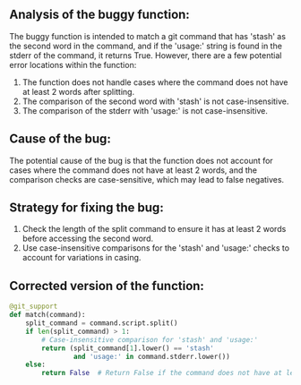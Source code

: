 ## Analysis of the buggy function:

The buggy function is intended to match a git command that has 'stash' as the second word in the command, and if the 'usage:' string is found in the stderr of the command, it returns True. However, there are a few potential error locations within the function:
1. The function does not handle cases where the command does not have at least 2 words after splitting.
2. The comparison of the second word with 'stash' is not case-insensitive.
3. The comparison of the stderr with 'usage:' is not case-insensitive.

## Cause of the bug:
The potential cause of the bug is that the function does not account for cases where the command does not have at least 2 words, and the comparison checks are case-sensitive, which may lead to false negatives.

## Strategy for fixing the bug:
1. Check the length of the split command to ensure it has at least 2 words before accessing the second word.
2. Use case-insensitive comparisons for the 'stash' and 'usage:' checks to account for variations in casing.

## Corrected version of the function:
```python
@git_support
def match(command):
    split_command = command.script.split()
    if len(split_command) > 1:
        # Case-insensitive comparison for 'stash' and 'usage:'
        return (split_command[1].lower() == 'stash' 
                and 'usage:' in command.stderr.lower())
    else:
        return False  # Return False if the command does not have at least 2 words
```